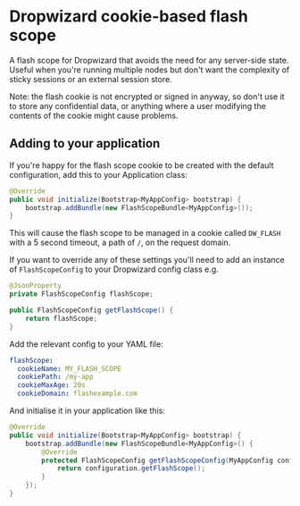 # Dropwizard cookie-based flash scope


A flash scope for Dropwizard that avoids the need for any server-side state. Useful when you're running multiple nodes
but don't want the complexity of sticky sessions or an external session store.

Note: the flash cookie is not encrypted or signed in anyway, so don't use it to store any confidential data, or anything
where a user modifying the contents of the cookie might cause problems.


## Adding to your application

If you're happy for the flash scope cookie to be created with the default configuration, add this to your Application
class:

```java
@Override
public void initialize(Bootstrap<MyAppConfig> bootstrap) {
    bootstrap.addBundle(new FlashScopeBundle<MyAppConfig>());
}
```

This will cause the flash scope to be managed in a cookie called ```DW_FLASH``` with a 5 second timeout, a path
of ```/```, on the request domain.


If you want to override any of these settings you'll need to add an instance of ```FlashScopeConfig``` to your Dropwizard
config class e.g.

```java
@JsonProperty
private FlashScopeConfig flashScope;

public FlashScopeConfig getFlashScope() {
    return flashScope;
}
```

Add the relevant config to your YAML file:

```yaml
flashScope:
  cookieName: MY_FLASH_SCOPE
  cookiePath: /my-app
  cookieMaxAge: 20s
  cookieDomain: flashexample.com
```

And initialise it in your application like this:

```java
@Override
public void initialize(Bootstrap<MyAppConfig> bootstrap) {
    bootstrap.addBundle(new FlashScopeBundle<MyAppConfig>() {
        @Override
        protected FlashScopeConfig getFlashScopeConfig(MyAppConfig configuration) {
            return configuration.getFlashScope();
        }
    });
}
```


